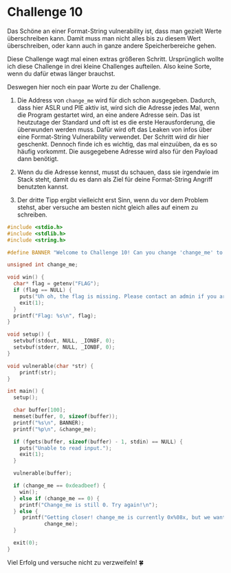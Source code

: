 Challenge 10
===========

Das Schöne an einer Format-String vulnerability ist, dass man gezielt Werte überschreiben kann.
Damit muss man nicht alles bis zu diesem Wert überschreiben, oder kann auch in ganze andere
Speicherbereiche gehen.

Diese Challenge wagt mal einen extras größeren Schritt. Ursprünglich wollte ich diese Challenge
in drei kleine Challenges aufteilen. Also keine Sorte, wenn du dafür etwas länger brauchst.

Deswegen hier noch ein paar Worte zu der Challenge.

1. Die Address von `change_me` wird für dich schon ausgegeben.
Dadurch, dass hier ASLR und PIE aktiv ist, wird sich die Adresse jedes Mal, wenn die Program gestartet wird,
an eine andere Adresse sein. Das ist heutzutage der Standard und oft ist es die erste Herausforderung,
die überwunden werden muss. Dafür wird oft das Leaken von infos über eine Format-String Vulnerability
verwendet. Der Schritt wird dir hier geschenkt.
Dennoch finde ich es wichtig, das mal einzuüben, da es so häufig vorkommt.
Die ausgegebene Adresse wird also für den Payload dann benötigt.

2. Wenn du die Adresse kennst, musst du schauen, dass sie irgendwie im Stack steht, damit du es dann
als Ziel für deine Format-String Angriff benutzten kannst.

3. Der dritte Tipp ergibt vielleicht erst Sinn, wenn du vor dem Problem stehst,
aber versuche am besten nicht gleich alles auf einem zu schreiben. 


```c
#include <stdio.h>
#include <stdlib.h>
#include <string.h>

#define BANNER "Welcome to Challenge 10! Can you change 'change_me' to 0xdeadbeef?"

unsigned int change_me;

void win() {
  char* flag = getenv("FLAG");
  if (flag == NULL) {
    puts("Uh oh, the flag is missing. Please contact an admin if you are running ");
    exit(1);
  }
  printf("Flag: %s\n", flag);
}

void setup() {
  setvbuf(stdout, NULL, _IONBF, 0);
  setvbuf(stderr, NULL, _IONBF, 0);
}

void vulnerable(char *str) {
    printf(str);
}

int main() {
  setup();

  char buffer[100];
  memset(buffer, 0, sizeof(buffer));
  printf("%s\n", BANNER);
  printf("%p\n", &change_me);

  if (fgets(buffer, sizeof(buffer) - 1, stdin) == NULL) {
    puts("Unable to read input.");
    exit(1);
  }

  vulnerable(buffer);

  if (change_me == 0xdeadbeef) {
    win();
  } else if (change_me == 0) {
    printf("Change_me is still 0. Try again!\n");
  } else {
     printf("Getting closer! change_me is currently 0x%08x, but we want 0xdeadbeef\n",
            change_me);
  }

  exit(0);
}
```

Viel Erfolg und versuche nicht zu verzweifeln! 🍀